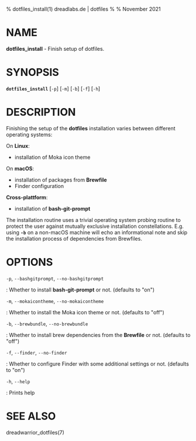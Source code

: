 % dotfiles_install(1) dreadlabs.de | dotfiles
%
% November 2021

# NAME

**dotfiles_install** - Finish setup of dotfiles.

# SYNOPSIS

**`dotfiles_install`** \[`-p`]
                       \[`-m`]
                       \[`-b`]
                       \[`-f`]
                       \[`-h`]

# DESCRIPTION

Finishing the setup of the **dotfiles** installation varies between different
operating systems:

On **Linux**:

- installation of Moka icon theme

On **macOS**:

- installation of packages from **Brewfile**
- Finder configuration

**Cross-plattform**:

- installation of **bash-git-prompt**

The installation routine uses a trivial operating system probing routine to
protect the user against mutually exclusive installation constellations. E.g.
using **`-b`** on a non-macOS machine will echo an informational note and
skip the installation process of dependencies from Brewfiles.

# OPTIONS

`-p`, `--bashgitprompt`, `--no-bashgitprompt`

:   Whether to install **bash-git-prompt** or not. (defaults to "on")

`-m`, `--mokaicontheme`, `--no-mokaicontheme`

:   Whether to install the Moka icon theme or not. (defaults to "off")

`-b`, `--brewbundle`, `--no-brewbundle`

:   Whether to install brew dependencies from the **Brewfile** or not.
    (defaults to "off")

`-f`, `--finder`, `--no-finder`

:   Whether to configure Finder with some additional settings or not.
    (defaults to "on")

`-h`, `--help`

:   Prints help

# SEE ALSO

dreadwarrior_dotfiles(7)
